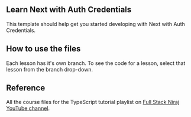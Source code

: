 ## Learn Next with Auth Credentials 

This template should help get you started developing with Next with Auth Credentials.

## How to use the files
Each lesson has it's own branch. To see the code for a lesson, select that lesson from the branch drop-down.

## Reference
All the course files for the TypeScript tutorial playlist on [Full Stack Niraj YouTube channel](https://www.youtube.com/watch?v=EFucgPdjeNg&t=620s).
